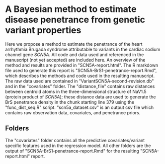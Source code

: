 # A Bayesian method to estimate disease penetrance from genetic variant properties
Here we propose a method to estimate the penetrance of the heart arrhythmia Brugada syndrome attributable to variants in the cardiac sodium channel gene *SCN5A*. All code and data used and referenced in the manuscript (not yet accepted) are included here. An overview of the method and results are provided in "SCN5A-report.html". The R markdown file used to generate this report is "SCN5A-BrS1-penetrance-report.Rmd", which describes the methods and code used in the resulting manuscript. The raw data used are contained in "VariantSCN5A-second-revision.db" and in the "covariates" folder. The "distance_file" contains raw distances between centroid atoms in the three-dimensional structure of NaV1.5 (protein product of *SCN5A*); these distance data are used to generate the BrS penetrance density in the chunk starting line 379 using the "func_dist_seq.R" script. "scn5a_dataset.csv" is an output csv file which contains raw observation data, covariates, and penetrance priors. 

## Folders
The "covariates" folder contains all the predictive covariates/variant specific features used in the regression model. All other folders are the output of "SCN5A-BrS1-penetrance-report.Rmd" for the resulting "SCN5A-report.html" report.
